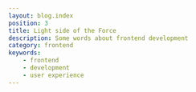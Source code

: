 ```yaml
---
layout: blog.index
position: 3
title: Light side of the Force
description: Some words about frontend development
category: frontend
keywords:
    - frontend
    - development
    - user experience
---
```

